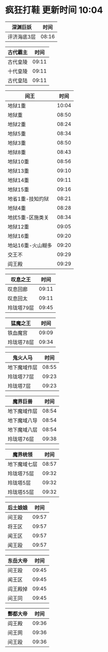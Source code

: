 # 疯狂打鞋 更新时间 10:04

| 深渊巨妖   | 时间    |
|--------|-------|
| 评济海底3层 | 08:16 |

| 古代霸主   | 时间    |
|--------|-------|
| 古代皇陵 | 09:11 |
| 十代皇陵 | 09:11 |
| 古代皇陆 | 09:11 |

| 间王   | 时间    |
|--------|-------|
| 地狱1重 | 10:04 |
| 地狱重 | 08:50 |
| 地狱2重 | 08:24 |
| 地狱5重 | 08:34 |
| 地狱3重 | 08:50 |
| 地狱8重 | 08:43 |
| 地狱10重 | 08:56 |
| 地狱13重 | 09:10 |
| 地狱14重 | 09:11 |
| 地狱15重 | 09:16 |
| 地省1重-技知灼狱 | 08:21 |
| 地狱4重 | 08:28 |
| 地扰5重-区施类关 | 08:34 |
| 地狱12重 | 09:05 |
| 地狱16重 | 09:20 |
| 地站16重-火山糊多 | 09:20 |
| 交王不 | 09:29 |
| 阎王殿 | 09:29 |

| 叹息之王   | 时间    |
|--------|-------|
| 叹息回廊 | 09:11 |
| 叹息回太 | 09:11 |
| 玲珑塔79层 | 09:45 |

| 猛魔之王   | 时间    |
|--------|-------|
| 铁血魔宫 | 09:09 |
| 玲珑塔78层 | 09:34 |

| 鬼火人马   | 时间    |
|--------|-------|
| 地下魔域作层 | 08:55 |
| 玲珑塔77层 | 09:23 |
| 玲珑塔7层 | 09:23 |

| 魔界巨兽   | 时间    |
|--------|-------|
| 地下魔域作层 | 08:54 |
| 地下魔域八导 | 08:54 |
| 地下魔域八层 | 08:54 |
| 玲珑塔76层 | 09:38 |

| 魔界统领   | 时间    |
|--------|-------|
| 地下魔域七层 | 08:57 |
| 玲珑塔75层 | 09:32 |
| 玲珑塔5层 | 09:32 |
| 玲珑塔55层 | 09:32 |

| 后土娘娘   | 时间    |
|--------|-------|
| 间王殴 | 09:57 |
| 将王区 | 09:57 |
| 闻王区 | 09:57 |
| 闻王殴 | 09:57 |

| 东岳大帝   | 时间    |
|--------|-------|
| 间王殴 | 09:45 |
| 闻王区 | 09:45 |
| 阎王殿掉 | 09:45 |
| 间王同 | 09:45 |

| 酆都大帝   | 时间    |
|--------|-------|
| 阎王殿 | 09:36 |
| 间王网 | 09:36 |
| 间王殴 | 09:36 |